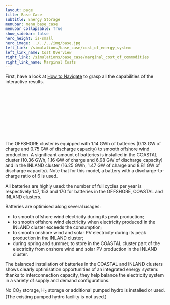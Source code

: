 ```yaml
---
layout: page
title: Base Case
subtitle: Energy Storage
menubar: menu_base_case
menubar_collapsable: True
show_sidebar: false
hero_height: is-small
hero_image: ../../../img/base.jpg
left_link: /simulations/base_case/cost_of_energy_system
left_link_name: Cost Overview
right_link: /simulations/base_case/marginal_cost_of_commodities
right_link_name: Marginal Costs
---
```


First, have a look at [How to Navigate](../../../navigate) to grasp all the capabilities of the interactive results.

<div pbi-resize="powerbi" pbi-resize-src="https://app.powerbi.com/view?r=eyJrIjoiZTY4ZTVkZGMtYmRiMC00N2E0LWI2YzUtZTBmMjEzOTYzZTgwIiwidCI6ImRkOTczZjdjLTg0ZjUtNDcwYi05MWQwLTA0M2JlZTg3ZTA3ZiIsImMiOjh9" pbi-resize-min-width="600" pbi-default-width="600px" pbi-default-height="656" pbi-resize-width="16" pbi-resize-height="9" pbi-resize-load-event="page-load" pbi-resize-header="true" pbi-resize-m-src="https://app.powerbi.com/view?r=eyJrIjoiZTY4ZTVkZGMtYmRiMC00N2E0LWI2YzUtZTBmMjEzOTYzZTgwIiwidCI6ImRkOTczZjdjLTg0ZjUtNDcwYi05MWQwLTA0M2JlZTg3ZTA3ZiIsImMiOjh9" pbi-resize-m-width="9" pbi-resize-m-height="9" style="position: relative;"><iframe frameborder="0" allowfullscreen="true"></iframe></div><script type="text/javascript">
!function(){if("undefined"==typeof window.powerbiresizescript){window.powerbiresizescript=1;window.onmessage=function(event){var isReportPageLoadedEvent=function(event){try{if(event&&event.data&&event.data.url==='/reports/undefined/events/pageChanged'){return!0}}catch(error){return undefined}};if(isReportPageLoadedEvent(event)){var iframe=getIframeElement(event.source)
setTimeout(function(){if(iframe&&iframe.parentNode.children.length>1){switch(iframe.parentNode.getAttribute('pbi-resize-load-event')){case 'click':showElement(iframe);break;case 'page-load':case 'seconds-timeout':case 'in-view':var button=getChildByTag(iframe.parentNode,'div');setButtonState(button,'readynow');break}}},(iframe.parentNode.getAttribute('pbi-resize-delay-show')||1)*1000)}};function getChildByTag(parent,tagName){if(parent){for(var i=0;i<parent.children.length;i++){if(parent.children[i].tagName.toLowerCase()===tagName.toLowerCase()){return parent.children[i]}}}
return null}
function getIframeElement(srcWindow){var frames=document.getElementsByTagName('iframe');for(var i=0;i<frames.length;i++){if(frames[i].contentWindow===srcWindow){return frames[i]}}}
function showElement(iframe){if(!iframe){return}
var parent=iframe.parentNode;var button=getChildByTag(parent,'div');if(button){parent.removeChild(button)}
var spinner=getChildByTag(parent,'span');if(spinner){parent.removeChild(spinner)}
iframe.style.position='static';iframe.style.visibility='visible';var img=getChildByTag(parent,'img');if(img){parent.removeChild(img)}}
function setButtonState(button,state){button.setAttribute('data-state',state);var states=[{state:'waiting',text:button.getAttribute('pbi-resize-wait-txt')},{state:'loading',text:button.getAttribute('pbi-resize-load-txt')},{state:'loadingnow',text:button.getAttribute('pbi-resize-load-txt')},{state:'ready',text:button.getAttribute('pbi-resize-rdy-txt')},{state:'readynow',text:button.getAttribute('pbi-resize-load-txt')}]
var text='';for(var i=0;i<states.length;i++){if(states[i].state===state){text=states[i].text}}
var spinner=getChildByTag(button,'span');button.innerHTML=text+spinner.outerHTML;switch(state){case 'loading':button.onclick=function(){setButtonState(button,'loadingnow')}
button.parentNode.onclick=function(){setButtonState(button,'loadingnow')}
break;case 'readynow':resize();var iframe=getChildByTag(button.parentNode,'iframe');showElement(iframe)
break;case 'ready':resize();var spinner=getChildByTag(button,'span');spinner.style.display='none';button.style.width='auto';button.onclick=function(e){var iframe=getChildByTag(e.target.parentNode,'iframe');showElement(iframe)}
button.parentNode.onclick=function(e){var iframe=getChildByTag(e.target.parentNode,'iframe');showElement(iframe)}
break}}
var e=function(){for(var e=document.querySelectorAll('[pbi-resize="powerbi"]'),i=0;i<e.length;i++){e[i].style.width='100%';var actualWidth=e[i].clientWidth;var contentMinWidth=e[i].getAttribute("pbi-resize-min-width");var height=e[i].getAttribute('height');var webImg=e[i].getAttribute('pbi-resize-img');var mobileImg=e[i].getAttribute('pbi-resize-m-img')||webImg;var webWidth=e[i].getAttribute("pbi-resize-width");var webHeight=e[i].getAttribute("pbi-resize-height");var webSrc=e[i].getAttribute("pbi-resize-src");var mobileWidth=e[i].getAttribute("pbi-resize-m-width");var mobileHeight=e[i].getAttribute("pbi-resize-m-height");var mobileSrc=e[i].getAttribute("pbi-resize-m-src");var loadEvent=e[i].getAttribute('pbi-resize-load-event');var header=e[i].getAttribute('pbi-resize-header');var img=getChildByTag(e[i],'img');var iframe=getChildByTag(e[i],'iframe');var currentSrc=iframe?iframe.getAttribute('src'):null;var mobileRatio=mobileWidth/mobileHeight;var webRatio=webWidth/webHeight;var isWebSize=actualWidth>contentMinWidth;var newSrc=!(webSrc&&mobileSrc)?webSrc:(isWebSize?webSrc:mobileSrc);var resizedToWeb=((iframe&&iframe.src==mobileSrc)||(img&&img.src==mobileImg))&&isWebSize&&mobileSrc!=webSrc;var resizedToMobile=((iframe&&iframe.src==webSrc)||(img&&img.src==webImg))&&!isWebSize&&mobileSrc!=webSrc;var currentSrcIsImage=e[i].children.length>1?!0:!1;if(!currentSrc){if(iframe){iframe.style.position='absolute';iframe.style.top=0;iframe.style.left=0;iframe.style.visibility='hidden'}
if(img){img.setAttribute('src',(!isWebSize&&mobileImg)?mobileImg:webImg)}
if((!webImg&&webSrc&&isWebSize)||(!mobileImg&&mobileSrc&&!isWebSize)){iframe.setAttribute('src',(!isWebSize&&mobileSrc)?mobileSrc:webSrc);showElement(iframe);resize();break}else if((webImg&&webSrc)||(mobileImg&&mobileSrc)){var button=getChildByTag(e[i],'div');setButtonState(button,'waiting');switch(loadEvent){case 'page-load':loadIframe(iframe.parentNode,newSrc);break;case 'seconds-timeout':var timeout=parseInt(e[i].getAttribute('pbi-resize-seconds'))*1000;t=setTimeout(function(){loadIframe(iframe.parentNode,newSrc)},timeout);break;case 'in-view':if(currentSrcIsImage&&!iframe.src&&isInViewport(img)){loadIframe(iframe.parentNode,newSrc)}
window.addEventListener('scroll',function(){if(currentSrcIsImage&&!iframe.src&&isInViewport(img)){loadIframe(iframe.parentNode,newSrc)}},!1);break;case 'click':button.onclick=function(){loadIframe(iframe.parentNode,newSrc)}
e[i].firstChild.onclick=function(){loadIframe(iframe.parentNode,newSrc)}
break}}}
if((currentSrc==webImg&&!webImg&&webSrc&&isWebSize)||(currentSrc==mobileImg&&!mobileImg&&mobileSrc&&!isWebSize)){showElement(iframe)}
else if(resizedToMobile||resizedToWeb){changeCurrentSrc(e[i].children[0],isWebSize,currentSrcIsImage?webImg:webSrc,currentSrcIsImage?mobileImg:mobileSrc,newSrc)}
if(currentSrcIsImage&&((resizedToMobile&&!mobileImg&&mobileSrc)||(resizedToWeb&&!webImg&&webSrc))){showElement(iframe)}
else if(!currentSrcIsImage&&((resizedToMobile&&mobileImg&&!mobileSrc)||(resizedToWeb&&webImg&&!webSrc))){showElement(iframe)}
if(img&&img.parentNode){resizeElement(img,header,actualWidth,isWebSize,webRatio,mobileRatio,webHeight,mobileHeight)}
if(iframe){resizeElement(iframe,header,actualWidth,isWebSize,webRatio,mobileRatio,webHeight,mobileHeight)}}};function resizeElement(element,header,actualWidth,isWebSize,webRatio,mobileRatio,webHeight,mobileHeight){var warn=!1;if(mobileRatio&&mobileHeight){var pageSize=isWebSize?webRatio:mobileRatio;var pageHeight=isWebSize?webHeight:mobileHeight}
else{var pageSize=webRatio;var pageHeight=webHeight}
var p169=16.0/9.0;var p43=4.0/3.0;var heightOffset=header.toLowerCase()=="true"?36:56;if(actualWidth<569&&pageSize===p169){element.parentNode.style.width="568.88px";element.style.width="568.88px";element.style.height=320+heightOffset+"px";warn=!0}
else if(actualWidth<=437&&pageSize===p43){element.parentNode.style.width="426.66px";element.style.width="426.66px";element.style.height=320+heightOffset+"px";warn=!0}
else if(actualWidth<320||actualWidth/pageSize<320||(pageHeight<320&&pageSize!==p169&&pageSize!==p43)){var height=Math.max(actualWidth,320)/pageSize;if(height<320){element.parentNode.style.width=320*pageSize+"px";element.style.width=320*pageSize+"px";element.style.height=320+heightOffset+"px"}
else if(actualWidth<320){element.parentNode.style.width=320+"px";element.style.width=320+"px";element.style.height=height+heightOffset+"px"}
else{element.parentNode.style.width=actualWidth+"px";element.style.width=actualWidth+"px";element.style.height=height+heightOffset+"px"}
warn=!0}
else{element.parentNode.style.width="100%";element.style.width="100%";element.style.height=Math.max(element.clientWidth/pageSize,320)+heightOffset+"px"}
if(warn){console.warn("pbi-resize: requested iframe dimension is below the minimum supported dimensions. Minimum supported width is 320px. Minimum supported height is 376px. Change your Power BI report page size to ensure your content looks great when embedded in your web page or blog.")}}
document.addEventListener("DOMContentLoaded",e);window.addEventListener("resize",e);window.addEventListener("orientationchange",e);function isInViewport(e){var bounding=e.getBoundingClientRect();return(bounding.top>=0&&bounding.left>=0&&bounding.bottom<=(window.innerHeight||document.documentElement.clientHeight)&&bounding.right<=(window.innerWidth||document.documentElement.clientWidth))};function changeCurrentSrc(e,isWebSize,web,mobile,newSrc){if(web&&mobile){var iframe=e.nextElementSibling;if(e instanceof HTMLImageElement&&iframe.src&&(newSrc!=iframe.src)){iframe.setAttribute('src',newSrc);setButtonState(iframe.nextElementSibling,'loading')}
var currentSrc=isWebSize?web:mobile;e.setAttribute('src',currentSrc)}}
function resize(){if(navigator.userAgent.indexOf('MSIE')!==-1||navigator.appVersion.indexOf('Trident/')>0){var evt=document.createEvent('UIEvents');evt.initUIEvent('resize',!0,!1,window,0);window.dispatchEvent(evt)}else{window.dispatchEvent(new Event('resize'))}}
function loadIframe(parent,src){var iframe=getChildByTag(parent,'iframe');var button=getChildByTag(parent,'div');var spinner=getChildByTag(button,'span');spinner.style.display='block';var style=document.createElement('style');style.type='text/css';var keyFrames='@keyframes pbi-resize-spinner {\
                0% {\
                    transform: rotate(0deg);\
                }\
                100% {\
                    transform: rotate(360deg);\
                }\
            }';style.innerHTML=keyFrames;document.getElementsByTagName('head')[0].appendChild(style);iframe.setAttribute('src',src);iframe.setAttribute('frameborder','0');iframe.setAttribute('allowFullScreen','true');setButtonState(button,'loading')}}}();
</script>


The OFFSHORE cluster is equipped with 1.14 GWh of batteries (0.13 GW of charge and 0.75 GW of discharge capacity) to smooth offshore wind production. A significant amount of batteries is installed in the COASTAL cluster (10.36 GWh, 1.16 GW of charge and 6.98 GW of discharge capacity) and in the INLAND cluster (16.25 GWh, 1.47 GW of charge and 8.81 GW of discharge capacity). Note that for this model, a battery with a discharge-to-charge ratio of 6 is used.

All batteries are highly used: the number of full cycles per year is respectively 147, 153 and 170 for batteries in the OFFSHORE, COASTAL and INLAND clusters.

Batteries are optimised along several usages:
- to smooth offshore wind electricity during its peak production;
- to smooth offshore wind electricity when electricity produced in the INLAND cluster exceeds the consumption;
- to smooth onshore wind and solar PV electricity during its peak production in the INLAND cluster;
- during spring and summer, to store in the COASTAL cluster part of the electricity from onshore wind and solar PV production in the INLAND cluster.

The balanced installation of batteries in the COASTAL and INLAND clusters shows clearly optimisation opportunities of an integrated energy system: thanks to interconnection capacity, they help balance the electricity system in a variety of supply and demand configurations.

No CO<sub>2</sub> storage, H<sub>2</sub> storage or additional pumped hydro is installed or used. (The existing pumped hydro facility is not used.)
